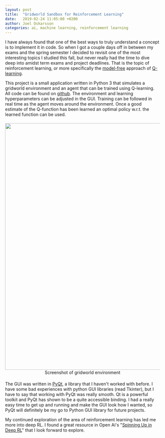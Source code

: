 ```yaml
---
layout: post
title:  "Gridworld Sandbox for Reinforcement Learning"
date:   2019-02-24 11:05:00 +0200
author: Joel Oskarsson
categories: ai, machine learning, reinforcement learning
---
```


I have always found that one of the best ways to truly understand a concept is to implement it in code. So when I got a couple days off in between my exams and the spring semester I decided to revisit one of the most interesting topics I studied this fall, but never really had the time to dive deep into amidst term exams and project deadlines. That is the topic of reinforcement learning, or more specifically the [model-free](https://en.wikipedia.org/wiki/Model-free_(reinforcement_learning)) approach of [Q-learning](https://en.wikipedia.org/wiki/Q-learning).

This project is a small application written in Python 3 that simulates a gridworld environment and an agent that can be trained using Q-learning. All code can be found on [github](https://github.com/joeloskarsson/rl-gridworld). The environment and learning hyperparameters can be adjusted in the GUI. Training can be followed in real time as the agent moves around the environment. Once a good estimate of the Q-function has been learned an optimal policy w.r.t. the learned function can be used.

<div style="text-align: center; margin: 20px 0px;">
    <img src="https://raw.githubusercontent.com/joeloskarsson/rl-gridworld/master/screenshots/screenshot0.png" width="800px" style="margin: auto">
    <span>Screenshot of gridworld environment</span>
</div>

The GUI was written in [PyQt](https://wiki.python.org/moin/PyQt), a library that I haven't worked with before. I have some bad experiences with python GUI libraries (read Tkinter), but I have to say that working with PyQt was really smooth. Qt is a powerful toolkit and PyQt has shown to be a quite accessible binding. I had a really easy time to get up and running and make the GUI look how I wanted, so PyQt will definitely be my go to Python GUI library for future projects.

My continued exploration of the area of reinforcement learning has led me more into deep RL. I found a great resource in Open Ai's "[Spinning Up in Deep RL](https://spinningup.openai.com/en/latest/index.html)" that I look forward to explore.
